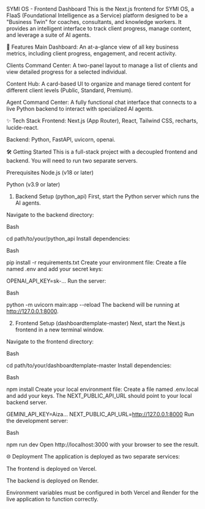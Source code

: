SYMI OS - Frontend Dashboard
This is the Next.js frontend for SYMI OS, a FIaaS (Foundational Intelligence as a Service) platform designed to be a "Business Twin" for coaches, consultants, and knowledge workers. It provides an intelligent interface to track client progress, manage content, and leverage a suite of AI agents.

🚀 Features
Main Dashboard: An at-a-glance view of all key business metrics, including client progress, engagement, and recent activity.

Clients Command Center: A two-panel layout to manage a list of clients and view detailed progress for a selected individual.

Content Hub: A card-based UI to organize and manage tiered content for different client levels (Public, Standard, Premium).

Agent Command Center: A fully functional chat interface that connects to a live Python backend to interact with specialized AI agents.

✨ Tech Stack
Frontend: Next.js (App Router), React, Tailwind CSS, recharts, lucide-react.

Backend: Python, FastAPI, uvicorn, openai.

🛠️ Getting Started
This is a full-stack project with a decoupled frontend and backend. You will need to run two separate servers.

Prerequisites
Node.js (v18 or later)

Python (v3.9 or later)

1. Backend Setup (python_api)
First, start the Python server which runs the AI agents.

Navigate to the backend directory:

Bash

cd path/to/your/python_api
Install dependencies:

Bash

pip install -r requirements.txt
Create your environment file: Create a file named .env and add your secret keys:

OPENAI_API_KEY=sk-...
Run the server:

Bash

python -m uvicorn main:app --reload
The backend will be running at http://127.0.0.1:8000.

2. Frontend Setup (dashboardtemplate-master)
Next, start the Next.js frontend in a new terminal window.

Navigate to the frontend directory:

Bash

cd path/to/your/dashboardtemplate-master
Install dependencies:

Bash

npm install
Create your local environment file: Create a file named .env.local and add your keys. The NEXT_PUBLIC_API_URL should point to your local backend server.

GEMINI_API_KEY=Aiza...
NEXT_PUBLIC_API_URL=http://127.0.0.1:8000
Run the development server:

Bash

npm run dev
Open http://localhost:3000 with your browser to see the result.

🌐 Deployment
The application is deployed as two separate services:

The frontend is deployed on Vercel.

The backend is deployed on Render.

Environment variables must be configured in both Vercel and Render for the live application to function correctly.